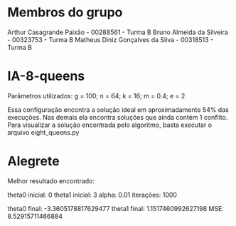 # Membros do grupo
Arthur Casagrande Paixão - 00288561 - Turma B
Bruno Almeida da Silveira - 00323753 - Turma B
Matheus Diniz Gonçalves da Silva - 00318513 - Turma B


# IA-8-queens

Parâmetros utilizados:
g = 100;
n = 64;
k = 16;
m = 0.4;
e = 2

Essa configuração encontra a solução ideal em aproximadamente 54% das execuções. Nas demais ela encontra soluções que ainda contém 1 conflito.
Para visualizar a solução encontrada pelo algoritmo, basta executar o arquivo eight_queens.py


# Alegrete

Melhor resultado encontrado:

theta0 inicial: 0
theta1 inicial: 3
alpha: 0.01
iterações: 1000

theta0 final: -3.3605178817629477
theta1 final: 1.1517460992627198
MSE: 8.52915711466884
